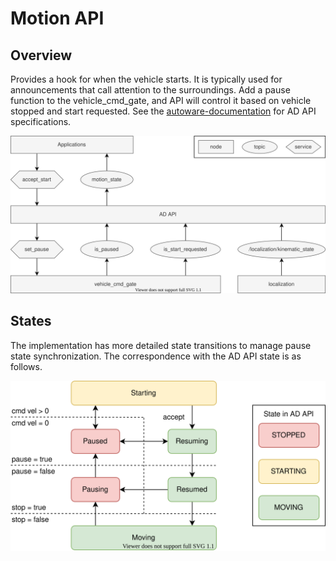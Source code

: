 # Motion API

## Overview

Provides a hook for when the vehicle starts. It is typically used for announcements that call attention to the surroundings. Add a pause function to the vehicle_cmd_gate, and API will control it based on vehicle stopped and start requested. See the [autoware-documentation](https://autowarefoundation.github.io/autoware-documentation/v1.0/design/autoware-interfaces/ad-api/features/motion/) for AD API specifications.

![motion-architecture](images/motion-architecture.drawio.svg)

## States

The implementation has more detailed state transitions to manage pause state synchronization. The correspondence with the AD API state is as follows.

![motion-state](images/motion-state.drawio.svg)
